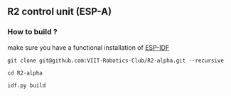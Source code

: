 ## R2 control unit (ESP-A)

### How to build ?
make sure you have a functional installation of [ESP-IDF](https://docs.espressif.com/projects/esp-idf/en/stable/esp32/get-started/index.html#installation)

   ```
  git clone git@github.com:VIIT-Robotics-Club/R2-alpha.git --recursive

   ```
   ```
   cd R2-alpha 

   ```
   ```
   idf.py build

   ```
